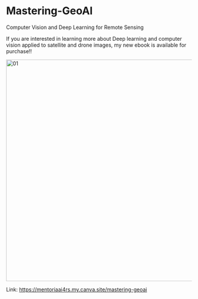 # Mastering-GeoAI
Computer Vision and Deep Learning for Remote Sensing


If you are interested in learning more about Deep learning and computer vision applied to satellite and drone images, my new ebook is available for purchase!!




<img width="600" height="600" alt="01" src="https://github.com/user-attachments/assets/fedea4c3-cb4f-4bdd-806b-2aefad04e532" />

Link: https://mentoriaai4rs.my.canva.site/mastering-geoai
